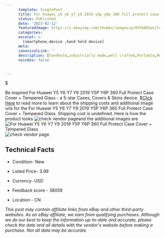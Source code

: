 ```yaml
---
      template: SinglePost
      title: for huawei y5 y6 y7 y9 2019 y5p y6p 360 full protect case cover tempered glass
      status: Published
      date: '2023-02-12'
      featuredImage: https://i.ebayimg.com/thumbs/images/g/0VYAAOSwvjtcqZNN/s-l225.jpg
      categories: 
      excerpt: >-
        [smartphone,device ,hand held device]
      meta:
      canonicalLink: ''
      description: [handheld,industrially made,well crafted,Portable,Mobile,Compact,Convenient,Lightweight,Maneuverable,Man-portable,Miniature,Carriable,Hand-held,Light,Holdable,Transportable,Mobile device,Pocket-sized,On-the-go,Wireless,Cordless,Compact size,Convenient size, smartphone,device ,hand held device]
      noindex: false
      
        
---
```

$

Be inspired For Huawei Y5 Y6 Y7 Y9 2019 Y5P Y6P 360 Full Protect Case Cover + Tempered Glass - a 5-star Cases, Covers & Skins device.
$[Click Here](https://www.ebay.com/itm/333147433988?hash=item4d91226c04%3Ag%3A0VYAAOSwvjtcqZNN&mkevt=1&mkcid=1&mkrid=711-53200-19255-0&campid=%253CePNCampaignId%253E&customid=%253CreferenceId%253E&toolid=10049) to read more to learn about the shipping costs and additional image urls for the For Huawei Y5 Y6 Y7 Y9 2019 Y5P Y6P 360 Full Protect Case Cover + Tempered Glass. Shipping cost is undefined. Here is how the product looks ![check vendor page](https://i.ebayimg.com/thumbs/images/g/0VYAAOSwvjtcqZNN/s-l225.jpg)and the additional images are![For Huawei Y5 Y6 Y7 Y9 2019 Y5P Y6P 360 Full Protect Case Cover + Tempered Glass](https://i.ebayimg.com/images/g/0VYAAOSwvjtcqZNN/s-l960.jpg)![check vendor page](https://origin-galleryplus.ebayimg.com/ws/web/333147433988_2_0_1/225x225.jpg,https://origin-galleryplus.ebayimg.com/ws/web/333147433988_3_0_1/225x225.jpg,https://origin-galleryplus.ebayimg.com/ws/web/333147433988_4_0_1/225x225.jpg,https://origin-galleryplus.ebayimg.com/ws/web/333147433988_5_0_1/225x225.jpg,https://origin-galleryplus.ebayimg.com/ws/web/333147433988_6_0_1/225x225.jpg,https://origin-galleryplus.ebayimg.com/ws/web/333147433988_7_0_1/225x225.jpg,https://origin-galleryplus.ebayimg.com/ws/web/333147433988_8_0_1/225x225.jpg,https://origin-galleryplus.ebayimg.com/ws/web/333147433988_9_0_1/225x225.jpg,https://origin-galleryplus.ebayimg.com/ws/web/333147433988_10_0_1/225x225.jpg,https://origin-galleryplus.ebayimg.com/ws/web/333147433988_11_0_1/225x225.jpg,https://origin-galleryplus.ebayimg.com/ws/web/333147433988_12_0_1/225x225.jpg)



 ## Technical Facts 



     
      

 - Condition- New 


      

 - Listed Price- 3.99 


      

 - Currency- USD 


      

 - Feedback score - 38059 


      

 - Location - CN 


      
      

 *_This post may contain affiliate links from eBay and other third-party websites. As an eBay affiliate, we earn from qualifying purchases. Although we do our best to keep the information up-to-date and accurate, please check the date and all details with the vendor's website before making a purchase. Not all data may be accurate._*






